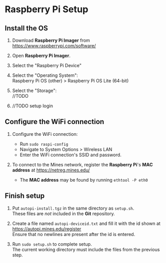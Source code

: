# Raspberry Pi Setup

## Install the OS

1. Download **Raspberry Pi Imager** from https://www.raspberrypi.com/software/

2. Open **Raspberry Pi Imager**.

3. Select the "Raspberry Pi Device"

4. Select the "Operating System":  
Raspberry Pi OS (other) > Raspberry Pi OS Lite (64-bit)

5. Select the "Storage":  
//TODO

6. //TODO setup login

## Configure the WiFi connection

1. Configure the WiFi connection:
	- Run `sudo raspi-config`
	- Navigate to System Options > Wireless LAN
	- Enter the WiFi connection's SSID and password.

2. To connect to the Mines network, register the
**Raspberry Pi**'s **MAC address** at https://netreg.mines.edu/
	- The **MAC address** may be found by running `ethtool -P eth0`

## Finish setup

1. Put `autopi-install.tgz` in the same directory as `setup.sh`.  
These files are *not* included in the **Git** repository.

2. Create a file named `autopi-deviceid.txt` and fill
it with the id shown at https://autopi.mines.edu/register  
Ensure that no newlines are present after the id is entered.

3. Run `sudo setup.sh` to complete setup.  
The current working directory must include the files from the previous step.